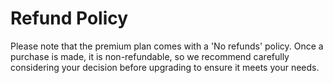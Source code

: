 # Refund Policy

Please note that the premium plan comes with a 'No refunds' policy. Once a purchase is made, it is non-refundable, so we recommend carefully considering your decision before upgrading to ensure it meets your needs.
